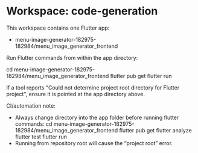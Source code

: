 # Workspace: code-generation

This workspace contains one Flutter app:

- menu-image-generator-182975-182984/menu_image_generator_frontend

Run Flutter commands from within the app directory:

cd menu-image-generator-182975-182984/menu_image_generator_frontend
flutter pub get
flutter run

If a tool reports "Could not determine project root directory for Flutter project", ensure it is pointed at the app directory above.

CI/automation note:
- Always change directory into the app folder before running flutter commands:
  cd menu-image-generator-182975-182984/menu_image_generator_frontend
  flutter pub get
  flutter analyze
  flutter test
  flutter run
- Running from repository root will cause the “project root” error.
